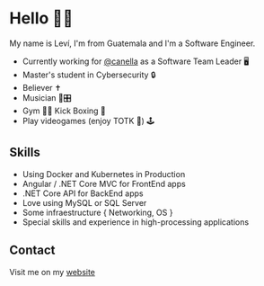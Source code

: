 # Hello 👋🏼

My name is Leví, I'm from Guatemala and I'm a Software Engineer.

* Currently working for [@canella](https://canella.com.gt) as a Software Team Leader 🖥️
* Master's student in Cybersecurity 🔒
* Believer ✝️
* Musician 🎸🎛️
* Gym 💪🏾 Kick Boxing 🥋
* Play videogames (enjoy TOTK 🌳) 🕹️

## Skills

* Using Docker and Kubernetes in Production
* Angular / .NET Core MVC for FrontEnd apps
* .NET Core API for BackEnd apps
* Love using MySQL or SQL Server
* Some infraestructure { Networking, OS }
* Special skills and experience in high-processing applications

## Contact

Visit me on my [website](https://levirosales98.github.io/levirosales/)
